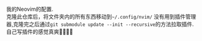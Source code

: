 ##

我的Neovim的配置.  
克隆此仓库后，将文件夹内的所有东西移动到`~/.config/nvim/`
没有用到插件管理器,克隆完之后通过`git submodule update --init --recursive`的方法拉取插件.  
自己写插件的感觉真爽💃🏻💃🏻
